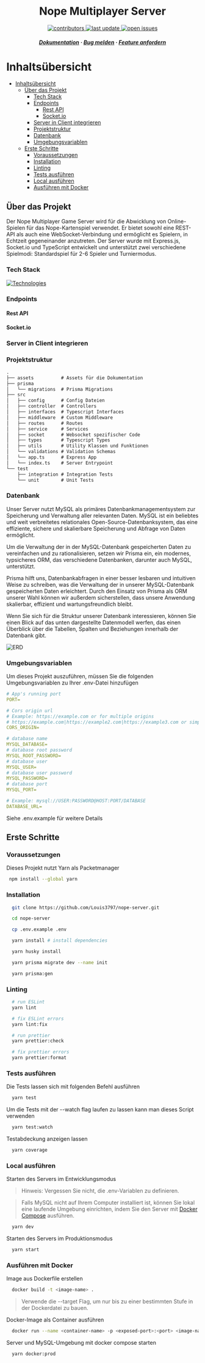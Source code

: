 <div align="center">

  <h1>Nope Multiplayer Server</h1>
  
<!-- Badges -->
<p>
  <a href="https://github.com/Louis3797/nope-server/graphs/contributors">
    <img src="https://img.shields.io/github/contributors/Louis3797/nope-server" alt="contributors" />
  </a>
  <a href="">
    <img src="https://img.shields.io/github/last-commit/Louis3797/nope-server" alt="last update" />
  </a>
  <a href="https://github.com/Louis3797/nope-server/issues/">
    <img src="https://img.shields.io/github/issues/Louis3797/nope-server" alt="open issues" />
  </a>
</p>

<h5>
    <a href="https://github.com/Louis3797/nope-server#readme">Dokumentation</a>
  <span> · </span>
    <a href="https://github.com/Louis3797/nope-server/issues/">Bug melden</a>
  <span> · </span>
    <a href="https://github.com/Louis3797/nope-server/issues/">Feature anfordern</a>
  </h5>
</div>

<!-- Table of Contents -->

# Inhaltsübersicht

- [Inhaltsübersicht](#inhaltsübersicht)
  - [Über das Projekt](#über-das-projekt)
    - [Tech Stack](#tech-stack)
    - [Endpoints](#endpoints)
      - [Rest API](#rest-api)
      - [Socket.io](#socketio)
    - [Server in Client integrieren](#server-in-client-integrieren)
    - [Projektstruktur](#projektstruktur)
    - [Datenbank](#datenbank)
    - [Umgebungsvariablen](#umgebungsvariablen)
  - [Erste Schritte](#erste-schritte)
    - [Voraussetzungen](#voraussetzungen)
    - [Installation](#installation)
    - [Linting](#linting)
    - [Tests ausführen](#tests-ausführen)
    - [Local ausführen](#local-ausführen)
    - [Ausführen mit Docker](#ausführen-mit-docker)

<!-- About the Project -->

## Über das Projekt

Der Nope Multiplayer Game Server wird für die Abwicklung von Online-Spielen für das Nope-Kartenspiel verwendet. Er bietet sowohl eine REST-API als auch eine WebSocket-Verbindung und ermöglicht es Spielern, in Echtzeit gegeneinander anzutreten. Der Server wurde mit Express.js, Socket.io und TypeScript entwickelt und unterstützt zwei verschiedene Spielmodi: Standardspiel für 2-6 Spieler und Turniermodus.

<!-- TechStack -->

### Tech Stack

[![Technologies](https://skillicons.dev/icons?i=ts,nodejs,express,mysql,docker,prisma&perline=13)](https://skillicons.dev)

<!-- Endpoints -->

### Endpoints

#### Rest API

<!-- ```
POST /v1/auth/signup - Signup
POST /v1/auth/login - Login
POST /v1/auth/refresh - Refresh access token
POST /v1/forgot-password - Send reset password email
POST /v1/reset-password/:token - Reset password
POST /v1/send-verification-email - Send verification email
POST /v1/verify-email/:token - Verify email
``` -->

#### Socket.io

<!-- Integrate server into client -->

### Server in Client integrieren

<!-- Project Structure -->

### Projektstruktur

```txt
.
├── assets          # Assets für die Dokumentation
├── prisma
│   └── migrations  # Prisma Migrations
├── src
│   ├── config      # Config Dateien
│   ├── controller  # Controllers
│   ├── interfaces  # Typescript Interfaces
│   ├── middleware  # Custom Middleware
│   ├── routes      # Routes
│   ├── service     # Services
│   ├── socket      # Websocket spezifischer Code
│   ├── types       # Typescript Types
│   ├── utils       # Utility Klassen und Funktionen
│   └── validations # Validation Schemas
│   └── app.ts      # Express App
│   └── index.ts    # Server Entrypoint
└── test
    ├── integration # Integration Tests
    └── unit        # Unit Tests
```

<!-- Database -->

### Datenbank

Unser Server nutzt MySQL als primäres Datenbankmanagementsystem zur Speicherung und Verwaltung aller relevanten Daten. MySQL ist ein beliebtes und weit verbreitetes relationales Open-Source-Datenbanksystem, das eine effiziente, sichere und skalierbare Speicherung und Abfrage von Daten ermöglicht.

Um die Verwaltung der in der MySQL-Datenbank gespeicherten Daten zu vereinfachen und zu rationalisieren, setzen wir Prisma ein, ein modernes, typsicheres ORM, das verschiedene Datenbanken, darunter auch MySQL, unterstützt.

Prisma hilft uns, Datenbankabfragen in einer besser lesbaren und intuitiven Weise zu schreiben, was die Verwaltung der in unserer MySQL-Datenbank gespeicherten Daten erleichtert. Durch den Einsatz von Prisma als ORM unserer Wahl können wir außerdem sicherstellen, dass unsere Anwendung skalierbar, effizient und wartungsfreundlich bleibt.

Wenn Sie sich für die Struktur unserer Datenbank interessieren, können Sie einen Blick auf das unten dargestellte Datenmodell werfen, das einen Überblick über die Tabellen, Spalten und Beziehungen innerhalb der Datenbank gibt.

![ERD](assets/mysql_erd.png)

<!-- Env Variables -->

### Umgebungsvariablen

Um dieses Projekt auszuführen, müssen Sie die folgenden Umgebungsvariablen zu Ihrer .env-Datei hinzufügen

```yml
# App's running port
PORT=

# Cors origin url
# Example: https://example.com or for multiple origins
# https://example.com|https://example2.com|https://example3.com or simple * to allow all origins
CORS_ORIGIN=

# database name
MYSQL_DATABASE=
# database root password
MYSQL_ROOT_PASSWORD=
# database user
MYSQL_USER=
# database user password
MYSQL_PASSWORD=
# database port
MYSQL_PORT=

# Example: mysql://USER:PASSWORD@HOST:PORT/DATABASE
DATABASE_URL=
```

Siehe .env.example für weitere Details

<!-- Getting Started -->

## Erste Schritte

<!-- Prerequisites -->

### Voraussetzungen

Dieses Projekt nutzt Yarn als Packetmanager

```bash
 npm install --global yarn
```

<!-- Installation -->

### Installation

```bash
  git clone https://github.com/Louis3797/nope-server.git

  cd nope-server

  cp .env.example .env

  yarn install # install dependencies

  yarn husky install

  yarn prisma migrate dev --name init

  yarn prisma:gen
```

### Linting

```bash
  # run ESLint
  yarn lint

  # fix ESLint errors
  yarn lint:fix

  # run prettier
  yarn prettier:check

  # fix prettier errors
  yarn prettier:format
```

<!-- Running Tests -->

### Tests ausführen

Die Tests lassen sich mit folgenden Befehl ausführen

```bash
  yarn test
```

Um die Tests mit der --watch flag laufen zu lassen kann man dieses Script verwenden

```bash
  yarn test:watch
```

Testabdeckung anzeigen lassen

```bash
  yarn coverage
```

<!-- Run Locally -->

### Local ausführen

Starten des Servers im Entwicklungsmodus

> Hinweis: Vergessen Sie nicht, die .env-Variablen zu definieren.

> Falls MySQL nicht auf Ihrem Computer installiert ist, können Sie lokal eine laufende Umgebung einrichten, indem Sie den Server mit [Docker Compose](#ausführen-mit-docker) ausführen.

```bash
  yarn dev
```

Starten des Servers im Produktionsmodus

```bash
  yarn start
```

<!-- Run with Docker -->

### Ausführen mit Docker

Image aus Dockerfile erstellen

```bash
  docker build -t <image-name> .
```

> Verwende die --target Flag, um nur bis zu einer bestimmten Stufe in der Dockerdatei zu bauen.

Docker-Image als Container ausführen

```bash
  docker run --name <container-name> -p <exposed-port>:<port> <image-name>
```

Server und MySQL-Umgebung mit docker compose starten

```bash
  yarn docker:prod
```
